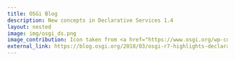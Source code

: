 ```yaml
---
title: OSGi Blog
description: New concepts in Declarative Services 1.4
layout: nested
image: img/osgi_ds.png
image_contribution: Icon taken from <a href="https://www.osgi.org/wp-content/uploads/OSGi-Header-Logo-e1463514096111.jpg">OSGi</a>
external_link: https://blog.osgi.org/2018/03/osgi-r7-highlights-declarative-services.html
---
```


